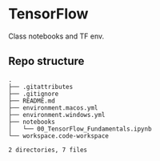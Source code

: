 # TensorFlow
Class notebooks and TF env.

## Repo structure
```
.
├── .gitattributes
├── .gitignore
├── README.md
├── environment.macos.yml
├── environment.windows.yml
├── notebooks
│   └── 00_TensorFlow_Fundamentals.ipynb
└── workspace.code-workspace

2 directories, 7 files
```
